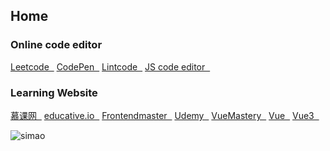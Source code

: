 ## Home

### Online code editor
<a href="https://leetcode.com/problemset/all/" target="_blank">Leetcode&nbsp;&nbsp;</a>
<a href="https://codepen.io/" target="_blank">CodePen&nbsp;&nbsp;</a>
<a href="https://www.lintcode.com/problem/" target="_blank">Lintcode&nbsp;&nbsp;</a>
<a href="https://playcode.io/" target="_blank">JS code editor&nbsp;&nbsp;</a>

### Learning Website

<a href="https://www.imooc.com/" target="_blank">慕课网&nbsp;&nbsp;</a>
<a href="https://www.educative.io/learn" target="_blank">educative.io&nbsp;&nbsp;</a>
<a href="https://frontendmasters.com/dashboard/" target="_blank">Frontendmaster&nbsp;&nbsp;</a>
<a href="https://www.udemy.com/" target="_blank">Udemy&nbsp;&nbsp;</a>
<a href="https://www.vuemastery.com/courses/" target="_blank">VueMastery&nbsp;&nbsp;</a>
<a href="https://vuejs.org/v2/guide/" target="_blank">Vue&nbsp;&nbsp;</a>
<a href="https://vue-composition-api-rfc.netlify.com/" target="_blank">Vue3&nbsp;&nbsp;</a>

![simao](~@home/img/simao.jpg)
